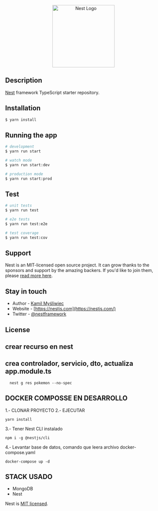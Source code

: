 <p align="center">
  <a href="http://nestjs.com/" target="blank"><img src="https://nestjs.com/img/logo-small.svg" width="200" alt="Nest Logo" /></a>
</p>

## Description

[Nest](https://github.com/nestjs/nest) framework TypeScript starter repository.

## Installation

```bash
$ yarn install
```

## Running the app

```bash
# development
$ yarn run start

# watch mode
$ yarn run start:dev

# production mode
$ yarn run start:prod
```

## Test

```bash
# unit tests
$ yarn run test

# e2e tests
$ yarn run test:e2e

# test coverage
$ yarn run test:cov
```

## Support

Nest is an MIT-licensed open source project. It can grow thanks to the sponsors and support by the amazing backers. If you'd like to join them, please [read more here](https://docs.nestjs.com/support).

## Stay in touch

- Author - [Kamil Myśliwiec](https://kamilmysliwiec.com)
- Website - [https://nestjs.com](https://nestjs.com/)
- Twitter - [@nestframework](https://twitter.com/nestframework)

## License


## crear recurso en nest   
## crea controlador, servicio, dto, actualiza app.module.ts
```
  nest g res pokemon --no-spec
```

## DOCKER COMPOSSE EN DESARROLLO

1.- CLONAR PROYECTO
2.- EJECUTAR
```
yarn install
```
3.- Tener Nest CLI instalado
```
npm i -g @nestjs/cli
```
4.- Levantar base de datos, comando que leera archivo docker-compose.yaml
```
docker-compose up -d
```

## STACK USADO
* MongoDB
* Nest




Nest is [MIT licensed](LICENSE).
